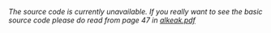 _The source code is currently unavailable. If you really want to see the basic source code please do read from page 47 in [alkeak.pdf](../alkeak.pdf)_
